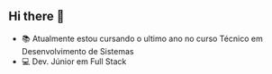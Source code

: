 ## Hi there 👋

- 📚 Atualmente estou cursando o ultimo ano no curso Técnico em Desenvolvimento de Sistemas
- 💻 Dev. Júnior em Full Stack
